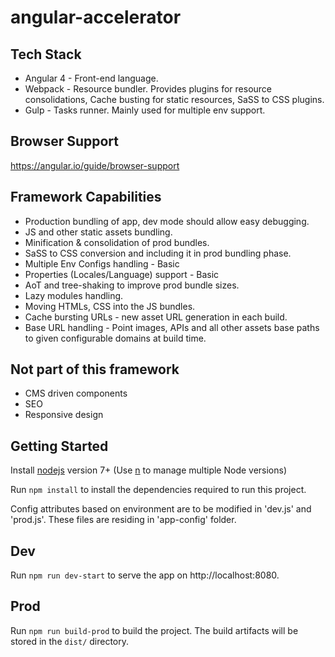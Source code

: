 # angular-accelerator

## Tech Stack

- Angular 4 - Front-end language.
- Webpack - Resource bundler. Provides plugins for resource consolidations, Cache busting for static resources, SaSS to CSS plugins.
- Gulp - Tasks runner. Mainly used for multiple env support.

## Browser Support

https://angular.io/guide/browser-support

## Framework Capabilities

- Production bundling of app, dev mode should allow easy debugging.
- JS and other static assets bundling.
- Minification & consolidation of prod bundles.
- SaSS to CSS conversion and including it in prod bundling phase.
- Multiple Env Configs handling - Basic
- Properties (Locales/Language) support - Basic
- AoT and tree-shaking to improve prod bundle sizes.
- Lazy modules handling.
- Moving HTMLs, CSS into the JS bundles.
- Cache bursting URLs - new asset URL generation in each build.
- Base URL handling - Point images, APIs and all other assets base paths to given configurable domains at build time.

## Not part of this framework

- CMS driven components
- SEO
- Responsive design

## Getting Started

Install [nodejs](https://nodejs.org) version 7+ (Use [n](https://github.com/tj/n) to manage multiple Node versions)

Run `npm install` to install the dependencies required to run this project.

Config attributes based on environment are to be modified in 'dev.js' and 'prod.js'. These files are residing in 'app-config' folder.

## Dev

Run `npm run dev-start` to serve the app on http://localhost:8080.

## Prod

Run `npm run build-prod` to build the project. The build artifacts will be stored in the `dist/` directory.